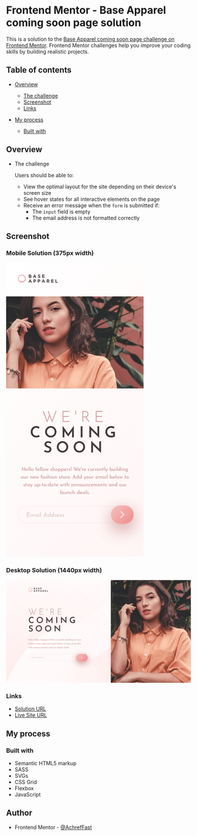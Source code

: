 # Frontend Mentor - Base Apparel coming soon page solution

This is a solution to the [Base Apparel coming soon page challenge on Frontend Mentor](https://www.frontendmentor.io/challenges/base-apparel-coming-soon-page-5d46b47f8db8a7063f9331a0). Frontend Mentor challenges help you improve your coding skills by building realistic projects. 

## Table of contents

- [Overview](#overview)
  
  - [The challenge](#the-challenge)
  - [Screenshot](#screenshot)
  - [Links](#links)
  
- [My process](#my-process)
  - [Built with](#built-with)
  
  

## Overview

- The challenge

  Users should be able to:

  - View the optimal layout for the site depending on their device's screen size
  - See hover states for all interactive elements on the page
  - Receive an error message when the `form` is submitted if:
    - The `input` field is empty
    - The email address is not formatted correctly

## Screenshot

### Mobile Solution (375px width)

![](./screenshots/mobile_solution.png)



### Desktop Solution (1440px width)

![](./screenshots/desktop_solution.png)



### Links

-  [Solution URL](https://github.com/AchrefFast/Frontend-Mentor--NFT-preview-card-componen)
- [Live Site URL](https://achreffast.github.io/Frontend-Mentor--NFT-preview-card-componen/)

## My process

### Built with

- Semantic HTML5 markup
- SASS 
-  SVGs
- CSS Grid
- Flexbox
- JavaScript

## Author

- Frontend Mentor - [@AchrefFast](https://www.frontendmentor.io/profile/AchrefFast)
